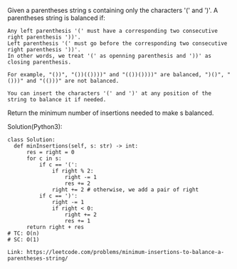 Given a parentheses string s containing only the characters '(' and ')'. A parentheses string is balanced if:
```
Any left parenthesis '(' must have a corresponding two consecutive right parenthesis '))'.
Left parenthesis '(' must go before the corresponding two consecutive right parenthesis '))'.
In other words, we treat '(' as openning parenthesis and '))' as closing parenthesis.

For example, "())", "())(())))" and "(())())))" are balanced, ")()", "()))" and "(()))" are not balanced.

You can insert the characters '(' and ')' at any position of the string to balance it if needed.
```
Return the minimum number of insertions needed to make s balanced.

Solution(Python3):
```
class Solution:
  def minInsertions(self, s: str) -> int:
      res = right = 0
      for c in s:
          if c == '(':
              if right % 2:
                  right -= 1
                  res += 2
              right += 2 # otherwise, we add a pair of right
          if c == ')':
              right -= 1
              if right < 0:
                  right += 2
                  res += 1
      return right + res
# TC: O(n)
# SC: O(1)
```
```
Link: https://leetcode.com/problems/minimum-insertions-to-balance-a-parentheses-string/
```
